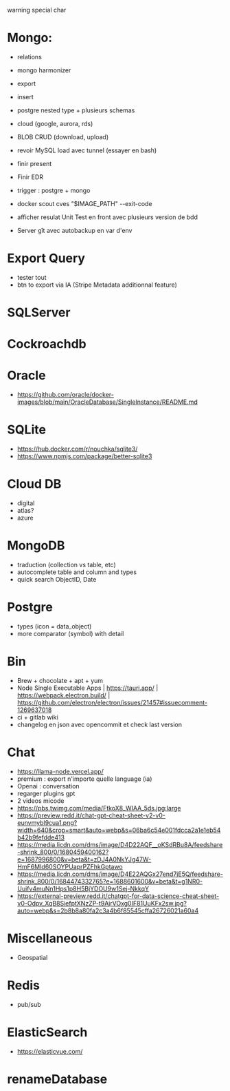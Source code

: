 warning special char

# Mongo:
- relations
- mongo harmonizer
- export
- insert
















- postgre nested type + plusieurs schemas
- cloud (google, aurora, rds)
- BLOB CRUD (download, upload)
- revoir MySQL load avec tunnel (essayer en bash)
- finir present
- Finir EDR
- trigger : postgre + mongo
- docker scout cves "$IMAGE_PATH" --exit-code
- afficher resulat Unit Test en front avec plusieurs version de bdd
- Server gît avec autobackup en var d'env

# Export Query
- tester tout
- btn to export via IA (Stripe Metadata additionnal feature)

# SQLServer





















# Cockroachdb

# Oracle
- https://github.com/oracle/docker-images/blob/main/OracleDatabase/SingleInstance/README.md

# SQLite
- https://hub.docker.com/r/nouchka/sqlite3/
- https://www.npmjs.com/package/better-sqlite3

# Cloud DB
- digital
- atlas?
- azure

# MongoDB
- traduction (collection vs table, etc)
- autocomplete table and column and types
- quick search ObjectID, Date

# Postgre
- types (icon = data_object)
- more comparator (symbol) with detail

# Bin
- Brew + chocolate + apt + yum
- Node Single Executable Apps | https://tauri.app/ | https://webpack.electron.build/ | https://github.com/electron/electron/issues/21457#issuecomment-1269637018
- ci + gitlab wiki
- changelog en json avec opencommit et check last version

# Chat
- https://llama-node.vercel.app/
- premium : export n'importe quelle language (ia)
- Openai : conversation
- regarger plugins gpt
- 2 videos micode
- https://pbs.twimg.com/media/FtkoX8_WIAA_5ds.jpg:large
- https://preview.redd.it/chat-gpt-cheat-sheet-v2-v0-eunvmybl9cua1.png?width=640&crop=smart&auto=webp&s=06ba6c54e001fdcca2a1e1eb54b42b9fefdde413
- https://media.licdn.com/dms/image/D4D22AQF__oKSdRBu8A/feedshare-shrink_800/0/1680459400162?e=1687996800&v=beta&t=zDJ4A0NkYJg47W-HmF6MId60SOYPUaprPZFhkGptawo
- https://media.licdn.com/dms/image/D4E22AQGx27end7jE5Q/feedshare-shrink_800/0/1684474332765?e=1688601600&v=beta&t=g1NR0-Uuifv4muNn1Hps1p8H5BjYDOU9w1Sej-NkkqY
- https://external-preview.redd.it/chatgpt-for-data-science-cheat-sheet-v0-Odpv_XqB8SiefptXNzZP-t9AjrVOxg0IF81UuKFx2sw.jpg?auto=webp&s=2b8b8a80fa2c3a4b6f85545cffa26726021a60a4

# Miscellaneous
- Geospatial

# Redis
- pub/sub

# ElasticSearch
- https://elasticvue.com/

# renameDatabase
